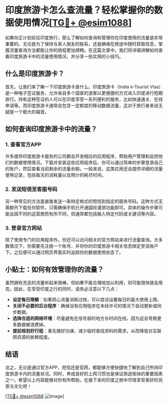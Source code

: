 # 印度旅游卡怎么查流量？轻松掌握你的数据使用情况[[TG💪+ @esim1088](https://t.me/s/esim1088)]

如果你正计划前往印度旅行，那么了解如何查询和管理你在印度使用的流量是非常重要的。无论是为了保持与家人朋友的联系，还是确保在旅途中随时获取信息，掌握流量查询方法都能让你的旅程更加顺畅。在这篇文章中，我们将详细讲解如何查看印度旅游卡中的流量使用情况，并分享一些实用的小技巧。

## 什么是印度旅游卡？

首先，让我们来了解一下印度旅游卡是什么。印度旅游卡（India e-Tourist Visa）是一种电子签证服务，允许来自多个国家的游客以更便捷的方式进入印度进行短期旅行。持有这种签证的人可以在印度享受一系列便利的服务，比如快速通关、在线申请等。而印度旅游卡通常会包含一定额度的移动数据流量，这对于旅行者来说无疑是一个极大的福音。

## 如何查询印度旅游卡中的流量？

### 1. 查看官方APP

许多提供印度旅游卡服务的公司都会开发相应的应用程序，帮助用户管理和监控他们的数据使用情况。下载并安装这些应用程序后，你可以通过简单的步骤登录自己的账户，然后查看当前剩余的流量余额。一般来说，这类应用还会提供详细的流量使用记录，包括每天的消耗量以及预计的耗尽时间。

### 2. 发送短信至客服号码

另一种常见的方法是直接发送一条特定格式的短信到指定的服务号码。这种方式无需额外下载任何软件，只需确保手机已开通国际漫游功能即可。具体的操作步骤可能会因不同的运营商而有所不同，但通常都包括输入特定代码或关键词等内容。

### 3. 登录官方网站

除了使用专门的应用程序外，你还可以访问相关的官方网站来进行流量查询。大多数情况下，你需要先注册一个账号，并将你的印度旅游卡相关信息绑定至该账户下。之后便可以通过网页界面实时追踪你的数据使用状态了。

## 小贴士：如何有效管理你的流量？

虽然拥有充足的流量听起来很棒，但如果不能合理地加以利用，则可能很快就会用完。因此，在享受印度之行的同时，请务必注意以下几点：

- **设定每日限额**：如果担心流量消耗过快，可以尝试设置每日的最大使用上限。
- **关闭不必要的后台程序**：确保没有应用程序在未经许可的情况下自动更新或同步数据。
- **选择合适的网络环境**：尽量避免在信号弱的地方长时间在线，因为这会导致更多数据被浪费掉。
- **提前规划好行程**：事先做好功课，减少临时查找资料的需求，从而降低对互联网资源的依赖程度。

## 结语

总之，无论是通过官方APP、短信还是官网，都能够方便快捷地了解到自己所持印度旅游卡内的流量状况。同时，养成良好的上网习惯也是保证旅途愉快的重要因素之一。希望以上内容能够对你有所帮助，在接下来的印度之旅中尽情享受美好的风景与文化吧！

[[TG💪+ @esim1088](https://t.me/s/esim1088) ![Image](https://i.postimg.cc/4NQfJmqS/Snipaste-2025-05-13-00-14-12.png)]
